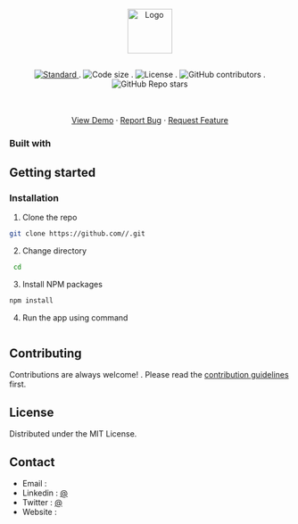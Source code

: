 <!-- PROJECT LOGO -->
<br />
<div align="center">
  <a href="https://github.com//">
    <img src="images/logo.png" alt="Logo" width="80" height="80" />
  </a>

  <h2 align="center"></h2>

  <p align="center">
    
  </p>

  <div align="center">
    <a href="https://standardjs.com">
      <img src="https://img.shields.io/badge/code%20style-standard-brightgreen.svg?style=flat"
        alt="Standard" />
    </a>
.
    <img src="https://img.shields.io/github/languages/code-size//?style=flat-square" alt="Code size" />
.
    <img src="https://img.shields.io/github/license//?style=flat-square" alt="License" />
.
    <img alt="GitHub contributors" src="https://img.shields.io/github/contributors//?style=flat-square">
.
    <img alt="GitHub Repo stars" src="https://img.shields.io/github/stars//?style=social">

  </div>

  <br />
  <br />
  <p>
    <a href=" ">View Demo</a>
    ·
    <a
      href="https://github.com///issues"
      >Report Bug</a
    >
    ·
    <a
      href="https://github.com///issues"
      >Request Feature</a
    >
  </p>
</div>

<!-- ABOUT THE PROJECT -->

### Built with

<ul>
  
</ul>



<!-- GETTING STARTED -->
## Getting started


### Installation

1. Clone the repo

```sh
git clone https://github.com//.git
```

2. Change directory

```sh
 cd 
```

3. Install NPM packages

```sh
npm install
```

4. Run the app using command

```sh

```

<!-- CONTRIBUTING -->

## Contributing

Contributions are always welcome! . Please read the [contribution guidelines](contributing.md) first.

<!-- LICENSE -->
## License

Distributed under the MIT License.

<!-- CONTACT -->
## Contact



- Email : [](mailto:)
- Linkedin : [@](https://linkedin.com/in/)
- Twitter : [@](https://twitter.com/)
- Website : []()

